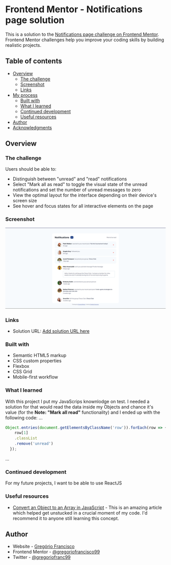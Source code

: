 # Frontend Mentor - Notifications page solution

This is a solution to the [Notifications page challenge on Frontend Mentor](https://www.frontendmentor.io/challenges/notifications-page-DqK5QAmKbC). Frontend Mentor challenges help you improve your coding skills by building realistic projects. 

## Table of contents

- [Overview](#overview)
  - [The challenge](#the-challenge)
  - [Screenshot](#screenshot)
  - [Links](#links)
- [My process](#my-process)
  - [Built with](#built-with)
  - [What I learned](#what-i-learned)
  - [Continued development](#continued-development)
  - [Useful resources](#useful-resources)
- [Author](#author)
- [Acknowledgments](#acknowledgments)

## Overview

### The challenge

Users should be able to:

- Distinguish between "unread" and "read" notifications
- Select "Mark all as read" to toggle the visual state of the unread notifications and set the number of unread messages to zero
- View the optimal layout for the interface depending on their device's screen size
- See hover and focus states for all interactive elements on the page

### Screenshot

![](./screenshot.png)

### Links

- Solution URL: [Add solution URL here](https://notificationspage.vercel.app/)

### Built with

- Semantic HTML5 markup
- CSS custom properties
- Flexbox
- CSS Grid
- Mobile-first workflow

### What I learned

With this project I put my JavaScrips knownlodge on test. I needed a solution for that would read the data inside my Objects and chance it's value (for the **Note: "Mark all read"** functionality) and I ended up with the following code:
...
```js	
Object.entries(document.getElementsByClassName('row')).forEach(row => {
    row[1]
    .classList
    .remove('unread')
  });
```
...


### Continued development

For my future projects, I want to be able to use ReactJS

### Useful resources

- [Convert an Object to an Array in JavaScript](https://www.javascripttutorial.net/object/convert-an-object-to-an-array-in-javascript/) - This is an amazing article which helped get unstucked in a crucial moment of my code. I'd recommend it to anyone still learning this concept.

## Author

- Website - [Gregório Francisco](https://www.linkedin.com/in/gregoriofrancisco99/)
- Frontend Mentor - [@gregoriofrancisco99](https://www.frontendmentor.io/profile/gregoriofrancisco99)
- Twitter - [@gregoriofranc99](https://twitter.com/gregoriofranc99)